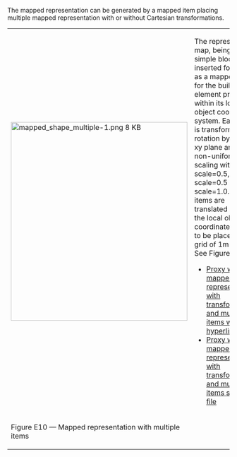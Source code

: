 ﻿The mapped representation can be generated by a mapped item placing multiple mapped representation with or without Cartesian transformations.

<table summary="different representation types">
 <tr>
  <td>
   <img src="fig/mapped_shape_multiple-1.png" width="400" height="450" alt="mapped_shape_multiple-1.png 8 KB">
  </td>
  <td style=" vertical-align:bottom;">
   <p>
    The representation map, being a simple block, is inserted four times as a mapped item for the building element proxy within its local 
    object coordinate system. Each item is transformed by a rotation by 45' in xy plane and by a non-uniform scaling with 
    x-scale=0.5, y-scale=0.5 and z-scale=1.0. The items are translated within the local
    object coordinate system to be placed in a grid of 1m x 1m. See Figure E10.
   </p>
   <ul class="std">
    <li class="std">
     <a class="listing-link" href="ifc/mapped_shape_multiple.ifc.htm" target="info">Proxy with
      mapped representation with transformations and multiple items with hyperlinks</a>
    </li>
    <li class="std">
     <a class="listing-link" href="ifc/mapped_shape_multiple.ifc" target="info">Proxy with
      mapped representation with transformations and multiple items source file</a>
    </li>
   </ul>
  </td>	
 </tr>
 <tr style="height:20px;">
  <td style=" vertical-align:bottom;">
   <p class="figure">
    Figure E10 &mdash; Mapped representation with multiple items
   </p>
  </td>
  <td>&nbsp;</td>
 </tr>
</table>
